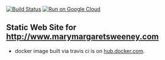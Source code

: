 [![Build Status](https://travis-ci.org/navicore/www.marymargaretsweeney.com.svg?branch=master)](https://travis-ci.org/navicore/www.marymargaretsweeney.com)
[![Run on Google Cloud](https://storage.googleapis.com/cloudrun/button.png)](https://console.cloud.google.com/cloudshell/editor?shellonly=true&cloudshell_image=gcr.io/cloudrun/button&cloudshell_git_repo=https://github.com/navicore/www.marymargaretsweeney.com.git)

Static Web Site for http://www.marymargaretsweeney.com
---

* docker image built via travis ci is on [hub.docker.com](https://cloud.docker.com/u/navicore/repository/docker/navicore/www.marymargaretsweeney.com).

